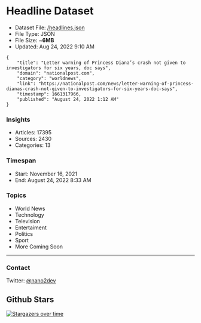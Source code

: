 # Headline Dataset

- Dataset File: [/headlines.json](https://raw.githubusercontent.com/fwd/news/master/headlines.json) 
- File Type: JSON
- File Size: ~**6MB**
- Updated: Aug 24, 2022 9:10 AM

```
{
    "title": "Letter warning of Princess Diana’s crash not given to investigators for six years, doc says",
    "domain": "nationalpost.com",
    "category": "worldnews",
    "link": "https://nationalpost.com/news/letter-warning-of-princess-dianas-crash-not-given-to-investigators-for-six-years-doc-says",
    "timestamp": 1661317966,
    "published": "August 24, 2022 1:12 AM"
}
```

### Insights

- Articles: 17395
- Sources: 2430
- Categories: 13

### Timespan

- Start: November 16, 2021
- End: August 24, 2022 8:33 AM

### Topics

- World News
- Technology
- Television
- Entertaiment
- Politics
- Sport
- More Coming Soon

---

### Contact 

Twitter: [@nano2dev](https://twitter.com/nano2dev)

## Github Stars

[![Stargazers over time](https://starchart.cc/fwd/news.svg)](https://starchart.cc/fwd/news)
	